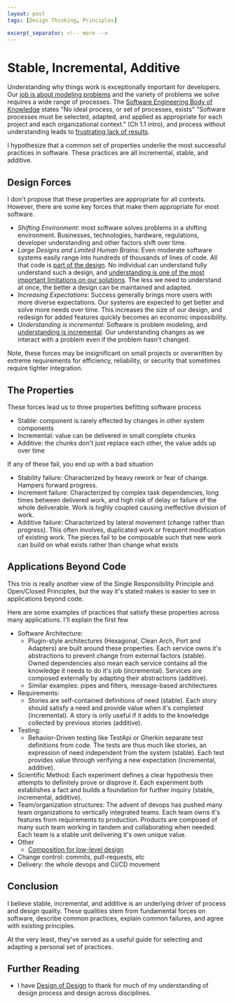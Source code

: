 ```yaml
---
layout: post
tags: [Design Thinking, Principles]

excerpt_separator: <!-- more -->
---
```


# Stable, Incremental, Additive

<!-- TODO: This is one worth having reviewed before I release it -->

Understanding why things work is exceptionally important for developers. Our [job is about modeling problems](TODO) and the variety of problems we solve requires a wide range of processes. The [Software Engineering Body of Knowledge](https://www.computer.org/education/bodies-of-knowledge/software-engineering/v3) states
"No ideal process, or set of processes, exists" "Software processes must be selected, adapted, and applied as appropriate for each project and each organizational context." (Ch 1.1 intro), and process without understanding leads to [frustrating lack of results](https://stevemcconnell.com/articles/cargo-cult-software-engineering/).

I hypothesize that a common set of properties underlie the most successful practices in software. These practices are all incremental, stable, and additive.

<!-- more -->

<!-- ## General Motivations

Beyond my dislike of memorizing, there are significant reasons practitioners need to understand the reasons behind design and process. 

First, "No ideal process, or set of processes, exists" "Software processes must be selected, adapted, and applied as appropriate for each project and each organizational context." ([SWEBOK Ch 1.1 intro](https://www.computer.org/education/bodies-of-knowledge/software-engineering/v3)). Process without understanding leads to [frustrating lack of results](https://stevemcconnell.com/articles/cargo-cult-software-engineering/).

Second, learning research suggests [expertise is largely about forming deeper knowledge connections](../_posts/Summary-How-Learning-Works/2021-02-12-1-Knowledge-Types-and-Mastery.md) -->

## Design Forces

I don't propose that these properties are appropriate for all contexts. However, there are some key forces that make them appropriate for most software.

- *Shifting Environment*: most software solves problems in a shifting environment. Businesses, technologies, hardware, regulations, developer understanding and other factors shift over time.
- *Large Designs and Limited Human Brains*: Even moderate software systems easily range into hundreds of thousands of lines of code. All that code is [part of the design](https://www.developerdotstar.com/mag/articles/reeves_design.html). No individual can understand fully understand such a design, and [understanding is one of the most important limitations on our solutions](https://dl.acm.org/doi/10.1145/355604.361591). The less we need to understand at once, the better a design can be maintained and adapted.
- *Increasing Expectations*: Success generally brings more users with more diverse expectations. Our systems are expected to get better and solve more needs over time. This increases the size of our design, and redesign for added features quickly becomes an economic impossibility.
- *Understanding is incremental*: Software is problem modeling, and [understanding is incremental](https://en.wikipedia.org/wiki/Scientific_method). Our understanding changes as we interact with a problem even if the problem hasn't changed.
<!-- scientific process? -->

Note, these forces may be insignificant on small projects or overwritten by extreme requirements for efficiency, reliability, or security that sometimes require tighter integration.


## The Properties
These forces lead us to three properties befitting software process

- Stable: component is rarely effected by changes in other system components
- Incremental: value can be delivered in small complete chunks
- Additive: the chunks don't just replace each other, the value adds up over time

If any of these fail, you end up with a bad situation

- Stability failure: Characterized by heavy rework or fear of change. Hampers forward progress.
- Increment failure: Characterized by complex task dependencies, long times between delivered work, and high risk of delay or failure of the whole deliverable. Work is highly coupled causing ineffective division of work.
- Additive failure: Characterized by lateral movement (change rather than progress). This often involves, duplicated work or frequent modification of existing work. The pieces fail to be composable such that new work can build on what exists rather than change what exists

## Applications Beyond Code

This trio is really another view of the Single Responsibility Principle and Open/Closed Principles, but the way it's stated makes is easier to see in applications beyond code.

Here are some examples of practices that satisfy these properties across many applications. I'll explain the first few

- Software Architecture: 
  - Plugin-style architectures (Hexagonal, Clean Arch, Port and Adapters) are built around these properties. Each service owns it's abstractions to prevent change from external factors (stable). Owned dependencies also mean each service contains all the knowledge it needs to do it's job (incremental). Services are composed externally by adapting their abstractions (additive).
  - Similar examples: pipes and filters, message-based architectures 
- Requirements: 
  - Stories are self-contained definitions of need (stable). Each story should satisfy a need and provide value when it's completed (incremental). A story is only useful if it adds to the knowledge collected by previous stories (additive).
- Testing: 
  - Behavior-Driven testing like TestApi or Gherkin separate test definitions from code. The tests are thus much like stories, an expression of need independent from the system (stable). Each test provides value through verifying a new expectation (incremental, additive).
- Scientific Method: Each experiment defines a clear hypothesis then attempts to definitely prove or disprove it. Each experiment both establishes a fact and builds a foundation for further inquiry (stable, incremental, additive).
- Team/organization structures: The advent of devops has pushed many team organizations to vertically integrated teams. Each team owns it's features from requirements to production. Products are composed of many such team working in tandem and collaborating when needed. Each team is a stable unit delivering it's own unique value.
- Other
  - [Composition for low-level design](https://fsharpforfunandprofit.com/composition/)
- Change control: commits, pull-requests, etc
- Delivery: the whole devops and CI/CD movement

<!-- I feel like this will get too long. Maybe just explain a few -->

<!-- ???: do I need to mention cohesion and coupling? separation of concerns? Nah, I think mentioning SRP is enough for this post-->

## Conclusion

I believe stable, incremental, and additive is an underlying driver of process and design quality. These qualities stem from fundamental forces on software, describe common practices, explain common failures, and agree with existing principles. 

At the very least, they've served as a useful guide for selecting and adapting a personal set of practices. 

## Further Reading
- I have [Design of Design](https://www.amazon.com/Design-Essays-Computer-Scientist/dp/B005YWVRE2) to thank for much of my understanding of design process and design across disciplines.
